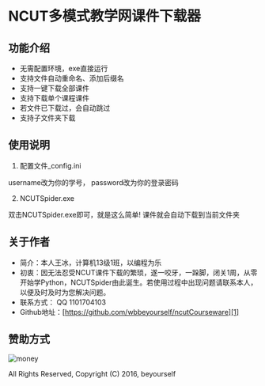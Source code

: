 # NCUT多模式教学网课件下载器


## 功能介绍
- 无需配置环境，exe直接运行
- 支持文件自动重命名、添加后缀名
- 支持一键下载全部课件
- 支持下载单个课程课件
- 若文件已下载过，会自动跳过
- 支持子文件夹下载

## 使用说明


1. 配置文件_config.ini

username改为你的学号， password改为你的登录密码

2. NCUTSpider.exe

双击NCUTSpider.exe即可，就是这么简单! 课件就会自动下载到当前文件夹

## 关于作者

- 简介：本人王冰，计算机13级1班，以编程为乐
- 初衷：因无法忍受NCUT课件下载的繁琐，遂一咬牙，一跺脚，闭关1周，从零开始学Python，NCUTSpider由此诞生。若使用过程中出现问题请联系本人，以便及时及时为您解决问题。
- 联系方式： QQ 1101704103
- Github地址：[https://github.com/wbbeyourself/ncutCourseware][1]


## 赞助方式
![money](http://ww1.sinaimg.cn/large/0060lm7Tly1fn3ig5qppoj30g30ggwgm.jpg)

All Rights Reserved, Copyright (C) 2016, beyourself

[1]:https://github.com/wbbeyourself/ncutCourseware
